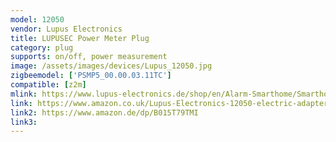 ```yaml
---
model: 12050
vendor: Lupus Electronics
title: LUPUSEC Power Meter Plug
category: plug
supports: on/off, power measurement
image: /assets/images/devices/Lupus_12050.jpg
zigbeemodel: ['PSMP5_00.00.03.11TC']
compatible: [z2m]
mlink: https://www.lupus-electronics.de/shop/en/Alarm-Smarthome/Smarthome-Home-Automation/LUPUSEC-Remote-controlled-mains-socket-with-power-meter-and-Zi-p.html
link: https://www.amazon.co.uk/Lupus-Electronics-12050-electric-adapter-adaptor/dp/B015T79TMI
link2: https://www.amazon.de/dp/B015T79TMI
link3: 
---
```


